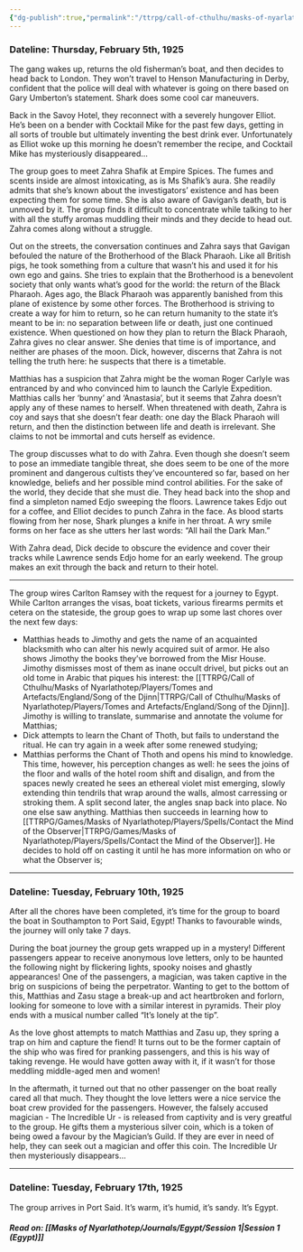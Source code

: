 ```yaml
---
{"dg-publish":true,"permalink":"/ttrpg/call-of-cthulhu/masks-of-nyarlathotep/players/journals/england/session-8/","tags":["TTRPG/Games/MoN"]}
---
```


### Dateline: Thursday, February 5th, 1925
The gang wakes up, returns the old fisherman’s boat, and then decides to head back to London. They won’t travel to Henson Manufacturing in Derby, confident that the police will deal with whatever is going on there based on Gary Umberton’s statement. Shark does some cool car maneuvers.

Back in the Savoy Hotel, they reconnect with a severely hungover Elliot. He’s been on a bender with Cocktail Mike for the past few days, getting in all sorts of trouble but ultimately inventing the best drink ever. Unfortunately as Elliot woke up this morning he doesn’t remember the recipe, and Cocktail Mike has mysteriously disappeared…

The group goes to meet Zahra Shafik at Empire Spices. The fumes and scents inside are almost intoxicating, as is Ms Shafik’s aura. She readily admits that she’s known about the investigators’ existence and has been expecting them for some time. She is also aware of Gavigan’s death, but is unmoved by it. The group finds it difficult to concentrate while talking to her with all the stuffy aromas muddling their minds and they decide to head out. Zahra comes along without a struggle.

Out on the streets, the conversation continues and Zahra says that Gavigan befouled the nature of the Brotherhood of the Black Pharaoh. Like all British pigs, he took something from a culture that wasn’t his and used it for his own ego and gains. She tries to explain that the Brotherhood is a benevolent society that only wants what’s good for the world: the return of the Black Pharaoh. Ages ago, the Black Pharaoh was apparently banished from this plane of existence by some other forces. The Brotherhood is striving to create a way for him to return, so he can return humanity to the state it’s meant to be in: no separation between life or death, just one continued existence. When questioned on how they plan to return the Black Pharaoh, Zahra gives no clear answer. She denies that time is of importance, and neither are phases of the moon. Dick, however, discerns that Zahra is not telling the truth here: he suspects that there is a timetable.

Matthias has a suspicion that Zahra might be the woman Roger Carlyle was entranced by and who convinced him to launch the Carlyle Expedition. Matthias calls her ‘bunny’ and ‘Anastasia’, but it seems that Zahra doesn’t apply any of these names to herself. When threatened with death, Zahra is coy and says that she doesn’t fear death: one day the Black Pharaoh will return, and then the distinction between life and death is irrelevant. She claims to not be immortal and cuts herself as evidence.

The group discusses what to do with Zahra. Even though she doesn’t seem to pose an immediate tangible threat, she does seem to be one of the more prominent and dangerous cultists they’ve encountered so far, based on her knowledge, beliefs and her possible mind control abilities. For the sake of the world, they decide that she must die. They head back into the shop and find a simpleton named Edjo sweeping the floors. Lawrence takes Edjo out for a coffee, and Elliot decides to punch Zahra in the face. As blood starts flowing from her nose, Shark plunges a knife in her throat. A wry smile forms on her face as she utters her last words: “All hail the Dark Man.”

With Zahra dead, Dick decide to obscure the evidence and cover their tracks while Lawrence sends Edjo home for an early weekend. The group makes an exit through the back and return to their hotel.

---

The group wires Carlton Ramsey with the request for a journey to Egypt. While Carlton arranges the visas, boat tickets, various firearms permits et cetera on the stateside, the group goes to wrap up some last chores over the next few days:

- Matthias heads to Jimothy and gets the name of an acquainted blacksmith who can alter his newly acquired suit of armor. He also shows Jimothy the books they’ve borrowed from the Misr House. Jimothy dismisses most of them as inane occult drivel, but picks out an old tome in Arabic that piques his interest: the [[TTRPG/Call of Cthulhu/Masks of Nyarlathotep/Players/Tomes and Artefacts/England/Song of the Djinn\|TTRPG/Call of Cthulhu/Masks of Nyarlathotep/Players/Tomes and Artefacts/England/Song of the Djinn]]. Jimothy is willing to translate, summarise and annotate the volume for Matthias;
- Dick attempts to learn the Chant of Thoth, but fails to understand the ritual. He can try again in a week after some renewed studying;
- Matthias performs the Chant of Thoth and opens his mind to knowledge. This time, however, his perception changes as well: he sees the joins of the floor and walls of the hotel room shift and disalign, and from the spaces newly created he sees an ethereal violet mist emerging, slowly extending thin tendrils that wrap around the walls, almost carressing or stroking them. A split second later, the angles snap back into place. No one else saw anything. Matthias then succeeds in learning how to [[TTRPG/Games/Masks of Nyarlathotep/Players/Spells/Contact the Mind of the Observer\|TTRPG/Games/Masks of Nyarlathotep/Players/Spells/Contact the Mind of the Observer]]. He decides to hold off on casting it until he has more information on who or what the Observer is;

---

### Dateline: Tuesday, February 10th, 1925
After all the chores have been completed, it’s time for the group to board the boat in Southampton to Port Said, Egypt! Thanks to favourable winds, the journey will only take 7 days.

During the boat journey the group gets wrapped up in a mystery! Different passengers appear to receive anonymous love letters, only to be haunted the following night by flickering lights, spooky noises and ghastly appearances! One of the passengers, a magician, was taken captive in the brig on suspicions of being the perpetrator. Wanting to get to the bottom of this, Matthias and Zasu stage a break-up and act heartbroken and forlorn, looking for someone to love with a similar interest in pyramids. Their ploy ends with a musical number called “It’s lonely at the tip”.

As the love ghost attempts to match Matthias and Zasu up, they spring a trap on him and capture the fiend! It turns out to be the former captain of the ship who was fired for pranking passengers, and this is his way of taking revenge. He would have gotten away with it, if it wasn’t for those meddling middle-aged men and women!

In the aftermath, it turned out that no other passenger on the boat really cared all that much. They thought the love letters were a nice service the boat crew provided for the passengers. However, the falsely accused magician - The Incredible Ur - is released from captivity and is very greatful to the group. He gifts them a mysterious silver coin, which is a token of being owed a favour by the Magician’s Guild. If they are ever in need of help, they can seek out a magician and offer this coin. The Incredible Ur then mysteriously disappears…

---

### Dateline: Tuesday, February 17th, 1925
The group arrives in Port Said. It’s warm, it’s humid, it’s sandy. It’s Egypt.

##### Read on: [[Masks of Nyarlathotep/Journals/Egypt/Session 1\|Session 1 (Egypt)]]